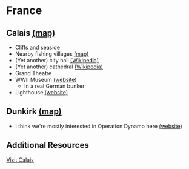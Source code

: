 # France

## Calais [(map)](https://www.google.com/maps/place/Calais,+France/@50.9519359,1.8339621,13z/data=!3m1!4b1!4m5!3m4!1s0x47dc3f75d7f1e363:0xacbed9e08cd279f4!8m2!3d50.9512898!4d1.8587065)
- Cliffs and seaside
- Nearby fishing villages [(map)](https://www.google.com/maps/place/62179+Wissant,+France/@50.8876729,1.6398355,13z/data=!3m1!4b1!4m5!3m4!1s0x47dc24ce7a6c143b:0x40af13e8163cda0!8m2!3d50.8857764!4d1.6624761)
- (Yet another) city hall [(Wikipedia)](https://en.wikipedia.org/wiki/Calais_City_Hall)
- (Yet another) cathedral [(Wikipedia)](https://en.wikipedia.org/wiki/%C3%89glise_Notre-Dame_de_Calais)
- Grand Theatre
- WWII Museum [(website)](https://musee-memoire-calais.com/)
	- In a real German bunker
- Lighthouse [(website)](http://www.pharedecalais.com/)

## Dunkirk [(map)](https://www.google.com/maps/place/Dunkirk,+France/@51.0169557,2.308088,13z/data=!3m1!4b1!4m5!3m4!1s0x47dc8b6dd9ff20b9:0x40af13e81646da0!8m2!3d51.0342697!4d2.3768234)
- I think we're mostly interested in Operation Dynamo here [(website)](http://www.dynamo-dunkerque.com/)

## Additional Resources
[Visit Calais](https://us.france.fr/en/northern-france/article/calais-0)
